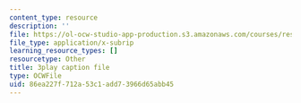 ```yaml
---
content_type: resource
description: ''
file: https://ol-ocw-studio-app-production.s3.amazonaws.com/courses/res-18-008-calculus-revisited-complex-variables-differential-equations-and-linear-algebra-fall-2011/86ea227f712a53c1add73966d65abb45_an5E940fqZQ.vtt
file_type: application/x-subrip
learning_resource_types: []
resourcetype: Other
title: 3play caption file
type: OCWFile
uid: 86ea227f-712a-53c1-add7-3966d65abb45
---
```

